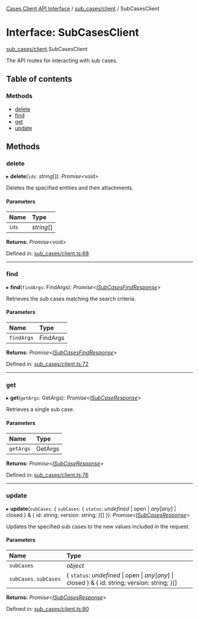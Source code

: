 [Cases Client API Interface](../cases_client_api.md) / [sub_cases/client](../modules/sub_cases_client.md) / SubCasesClient

# Interface: SubCasesClient

[sub_cases/client](../modules/sub_cases_client.md).SubCasesClient

The API routes for interacting with sub cases.

## Table of contents

### Methods

- [delete](sub_cases_client.subcasesclient.md#delete)
- [find](sub_cases_client.subcasesclient.md#find)
- [get](sub_cases_client.subcasesclient.md#get)
- [update](sub_cases_client.subcasesclient.md#update)

## Methods

### delete

▸ **delete**(`ids`: *string*[]): *Promise*<void\>

Deletes the specified entities and their attachments.

#### Parameters

| Name | Type |
| :------ | :------ |
| `ids` | *string*[] |

**Returns:** *Promise*<void\>

Defined in: [sub_cases/client.ts:68](https://github.com/jonathan-buttner/kibana/blob/b65ed845242/x-pack/plugins/cases/server/client/sub_cases/client.ts#L68)

___

### find

▸ **find**(`findArgs`: FindArgs): *Promise*<[*ISubCasesFindResponse*](typedoc_interfaces.isubcasesfindresponse.md)\>

Retrieves the sub cases matching the search criteria.

#### Parameters

| Name | Type |
| :------ | :------ |
| `findArgs` | FindArgs |

**Returns:** *Promise*<[*ISubCasesFindResponse*](typedoc_interfaces.isubcasesfindresponse.md)\>

Defined in: [sub_cases/client.ts:72](https://github.com/jonathan-buttner/kibana/blob/b65ed845242/x-pack/plugins/cases/server/client/sub_cases/client.ts#L72)

___

### get

▸ **get**(`getArgs`: GetArgs): *Promise*<[*ISubCaseResponse*](typedoc_interfaces.isubcaseresponse.md)\>

Retrieves a single sub case.

#### Parameters

| Name | Type |
| :------ | :------ |
| `getArgs` | GetArgs |

**Returns:** *Promise*<[*ISubCaseResponse*](typedoc_interfaces.isubcaseresponse.md)\>

Defined in: [sub_cases/client.ts:76](https://github.com/jonathan-buttner/kibana/blob/b65ed845242/x-pack/plugins/cases/server/client/sub_cases/client.ts#L76)

___

### update

▸ **update**(`subCases`: { `subCases`: { `status`: *undefined* \| open \| *any*[*any*] \| closed  } & { id: string; version: string; }[]  }): *Promise*<[*ISubCasesResponse*](typedoc_interfaces.isubcasesresponse.md)\>

Updates the specified sub cases to the new values included in the request.

#### Parameters

| Name | Type |
| :------ | :------ |
| `subCases` | *object* |
| `subCases.subCases` | { `status`: *undefined* \| open \| *any*[*any*] \| closed  } & { id: string; version: string; }[] |

**Returns:** *Promise*<[*ISubCasesResponse*](typedoc_interfaces.isubcasesresponse.md)\>

Defined in: [sub_cases/client.ts:80](https://github.com/jonathan-buttner/kibana/blob/b65ed845242/x-pack/plugins/cases/server/client/sub_cases/client.ts#L80)
